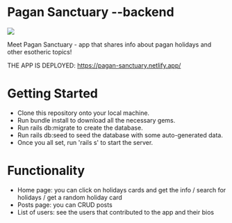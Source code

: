 # Pagan Sanctuary --backend 

<img src="https://i.imgur.com/2n5CIUU.png"> 

Meet Pagan Sanctuary - app that shares info about pagan holidays and other esotheric topics!

THE APP IS DEPLOYED: https://pagan-sanctuary.netlify.app/

# Getting Started

* Clone this repository onto your local machine.
* Run bundle install to download all the necessary gems.
* Run rails db:migrate to create the database.
* Run rails db:seed to seed the database with some auto-generated data.
* Once you all set, run 'rails s' to start the server.

# Functionality

* Home page: you can click on holidays cards and get the info / search for holidays / get a random holiday card
* Posts page: you can CRUD posts
* List of users: see the users that contributed to the app and their bios

